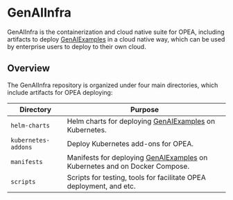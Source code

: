 # GenAIInfra

GenAIInfra is the containerization and cloud native suite for OPEA, including artifacts to deploy [GenAIExamples](https://github.com/opea-project/GenAIExamples) in a cloud native way, which can be used by enterprise users to deploy to their own cloud.

## Overview

The GenAIInfra repository is organized under four main directories, which include artifacts for OPEA deploying:

| Directory           | Purpose                                                                                                                     |
| ------------------- | --------------------------------------------------------------------------------------------------------------------------- |
| `helm-charts`       | Helm charts for deploying [GenAIExamples](https://github.com/opea-project/GenAIExamples) on Kubernetes.                     |
| `kubernetes-addons` | Deploy Kubernetes add-ons for OPEA.                                                                                         |
| `manifests`         | Manifests for deploying [GenAIExamples](https://github.com/opea-project/GenAIExamples) on Kubernetes and on Docker Compose. |
| `scripts`           | Scripts for testing, tools for facilitate OPEA deployment, and etc.                                                         |
